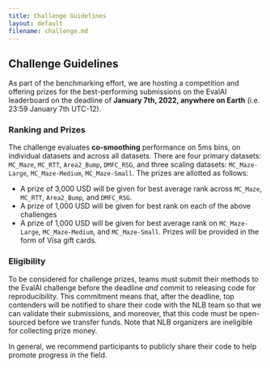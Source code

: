 ```yaml
---
title: Challenge Guidelines
layout: default
filename: challenge.md
---
```


## Challenge Guidelines

As part of the benchmarking effort, we are hosting a competition and offering prizes for the best-performing submissions on the EvalAI leaderboard on the deadline of **January 7th, 2022, anywhere on Earth** (i.e. 23:59 January 7th UTC-12).
 <!-- and will be funded by the SNEL Lab at Emory. -->

### Ranking and Prizes

The challenge evaluates **co-smoothing** performance on 5ms bins, on individual datasets and across all datasets. There are four primary datasets: `MC_Maze`, `MC_RTT`, `Area2_Bump`, `DMFC_RSG`, and three scaling datasets: `MC_Maze-Large`, `MC_Maze-Medium`, `MC_Maze-Small`. The prizes are allotted as follows:

- A prize of 3,000 USD will be given for best average rank across `MC_Maze`, `MC_RTT`, `Area2_Bump`, and `DMFC_RSG`.
- A prize of 1,000 USD will be given for best rank on each of the above challenges
- A prize of 1,000 USD will be given for best average rank on `MC_Maze-Large`, `MC_Maze-Medium`, and `MC_Maze-Small`.
Prizes will be provided in the form of Visa gift cards.

### Eligibility

To be considered for challenge prizes, teams must submit their methods to the EvalAI challenge before the deadline *and* commit to releasing code for reproducibility. This commitment means that, after the deadline, top contenders will be notified to share their code with the NLB team so that we can validate their submissions, and moreover, that this code must be open-sourced before we transfer funds.
Note that NLB organizers are ineligible for collecting prize money.

In general, we recommend participants to publicly share their code to help promote progress in the field.


